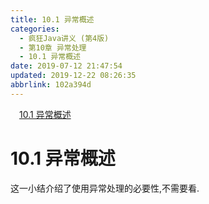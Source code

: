```yaml
---
title: 10.1 异常概述
categories: 
  - 疯狂Java讲义 (第4版)
  - 第10章 异常处理
  - 10.1 异常概述
date: 2019-07-12 21:47:54
updated: 2019-12-22 08:26:35
abbrlink: 102a394d
---
```

<div id='my_toc'><a href="/JavaReadingNotes/102a394d/#10-1-异常概述" class="header_1">10.1 异常概述</a><br></div>
<style>.header_1{margin-left: 1em;}.header_2{margin-left: 2em;}.header_3{margin-left: 3em;}.header_4{margin-left: 4em;}.header_5{margin-left: 5em;}.header_6{margin-left: 6em;}</style>
<!--more-->
<script>if (navigator.platform.search('arm')==-1){document.getElementById('my_toc').style.display = 'none';}var e,p = document.getElementsByTagName('p');while (p.length>0) {e = p[0];e.parentElement.removeChild(e);}</script>

<!--end-->
# 10.1 异常概述 #
这一小结介绍了使用异常处理的必要性,不需要看.

